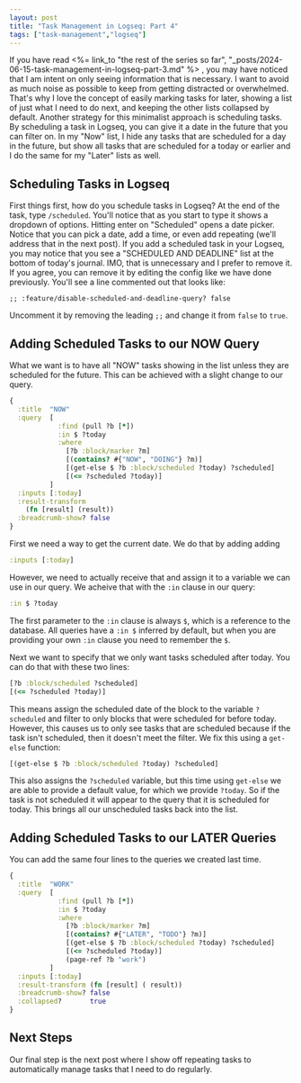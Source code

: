 ```yaml
---
layout: post
title: "Task Management in Logseq: Part 4"
tags: ["task-management","logseq"]
---
```


If you have read
<%= link_to "the rest of the series so far", "_posts/2024-06-15-task-management-in-logseq-part-3.md" %>
, you may have noticed that I
am intent on only seeing information that is necessary. I want to avoid as
much noise as possible to keep from getting distracted or overwhelmed. That's
why I love the concept of easily marking tasks for later, showing a list of
just what I need to do next, and keeping the other lists collapsed by default.
Another strategy for this minimalist approach is scheduling tasks. By scheduling
a task in Logseq, you can give it a date in the future that you can filter on. In
my "Now" list, I hide any tasks that are scheduled for a day in the future, but show
all tasks that are scheduled for a today or earlier and I do the same for my "Later"
lists as well.

## Scheduling Tasks in Logseq

First things first, how do you schedule tasks in Logseq? At the end of the task,
type `/scheduled`. You'll notice that as you start to type it shows a dropdown
of options. Hitting enter on "Scheduled" opens a date picker. Notice that you
can pick a date, add a time, or even add repeating (we'll address that in the
next post). If you add a scheduled task in your Logseq, you may notice that you
see a "SCHEDULED AND DEADLINE" list at the bottom of today's journal. IMO,
that is unnecessary and I prefer to remove it. If you agree, you can remove
it by editing the config like we have done previously. You'll see a line
commented out that looks like:

```
;; :feature/disable-scheduled-and-deadline-query? false
```

Uncomment it by removing the leading `;;` and change it from `false` to `true`.


## Adding Scheduled Tasks to our NOW Query

What we want is to have all "NOW" tasks showing in the list unless they are
scheduled for the future. This can be achieved with a slight change to our
query.

```clojure
{
  :title  "NOW"
  :query  [
            :find (pull ?b [*])
            :in $ ?today
            :where
              [?b :block/marker ?m]
              [(contains? #{"NOW", "DOING"} ?m)]
              [(get-else $ ?b :block/scheduled ?today) ?scheduled]
              [(<= ?scheduled ?today)]
          ]
  :inputs [:today]
  :result-transform
    (fn [result] (result))
  :breadcrumb-show? false
}
```

First we need a way to get the current date. We do that by adding adding

```clojure
:inputs [:today]
```

However, we need to actually receive that and assign it to a variable we can
use in our query. We acheive that with the `:in` clause in our query:

```clojure
:in $ ?today
```

The first parameter to the `:in` clause is always `$`, which is a reference to the
database. All queries have a `:in $` inferred by default, but when you are providing
your own `:in` clause you need to remember the `$`.

Next we want to specify that we only want tasks scheduled after today. You can do
that with these two lines:

```clojure
[?b :block/scheduled ?scheduled]
[(<= ?scheduled ?today)]
```

This means assign the scheduled date of the block to the variable `?scheduled`
and filter to only blocks that were scheduled for before today. However, this
causes us to only see tasks that are scheduled because if the task isn't scheduled,
then it doesn't meet the filter. We fix this using a `get-else` function:

```clojure
[(get-else $ ?b :block/scheduled ?today) ?scheduled]
```

This also assigns the `?scheduled` variable, but this time using `get-else`
we are able to provide a default value, for which we provide `?today`. So if the
task is not scheduled it will appear to the query that it is scheduled for today.
This brings all our unscheduled tasks back into the list.

## Adding Scheduled Tasks to our LATER Queries

You can add the same four lines to the queries we created last time.

```clojure
{
  :title  "WORK"
  :query  [
            :find (pull ?b [*])
            :in $ ?today
            :where
              [?b :block/marker ?m]
              [(contains? #{"LATER", "TODO"} ?m)]
              [(get-else $ ?b :block/scheduled ?today) ?scheduled]
              [(<= ?scheduled ?today)]
              (page-ref ?b "work")
          ]
  :inputs [:today]
  :result-transform (fn [result] ( result))
  :breadcrumb-show? false
  :collapsed?       true
}
```

## Next Steps

Our final step is the next post where I show off repeating tasks to automatically
manage tasks that I need to do regularly.
